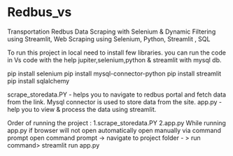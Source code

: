 # Redbus_vs
Transportation Redbus Data Scraping with Selenium &amp; Dynamic Filtering using Streamlit, Web Scraping using Selenium, Python, Streamlit , SQL


To run this project in local need to install few libraries. you can run the code in Vs code with the help jupiter,selenium,python & streamlit with mysql db.

pip install selenium pip install mysql-connector-python pip install streamlit pip install sqlalchemy

scrape_storedata.PY - helps you to navigate to redbus portal and fetch data from the link. Mysql connector is used to store data from the site. app.py - help you to view & process the data using streamlit.

Order of running the project : 1.scrape_storedata.PY 2.app.py
While running app.py if browser will not open automatically open manually via command prompt open command prompt -> navigate to project folder - > run command> streamlit run app.py

